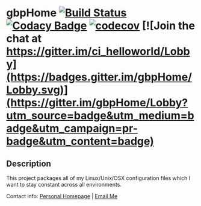 
gbpHome [![Build Status](https://travis-ci.org/gbpoole/gbpHome.svg?branch=master)](https://travis-ci.org/gbpoole/gbpHome) 
[![Codacy Badge](https://api.codacy.com/project/badge/Grade/75e7e351b3f447d1925bfbc5f0d35b96)](https://www.codacy.com/app/gbpoole/gbpHome?utm_source=github.com&amp;utm_medium=referral&amp;utm_content=gbpoole/gbpHome&amp;utm_campaign=Badge_Grade)
[![codecov](https://codecov.io/gh/gbpoole/gbpHome/branch/master/graph/badge.svg)](https://codecov.io/gh/gbpoole/gbpHome)
[![Join the chat at https://gitter.im/ci_helloworld/Lobby](https://badges.gitter.im/gbpHome/Lobby.svg)](https://gitter.im/gbpHome/Lobby?utm_source=badge&utm_medium=badge&utm_campaign=pr-badge&utm_content=badge)
=======

Description
-----------
This project packages all of my Linux/Unix/OSX configuration files which I want to stay constant across all environments.

Contact info: [Personal Homepage][1] | [Email Me][2]
  
[1]: http://www.astronomy.swin.edu.au/~gpoole/
[2]: mailto:gbpoole@gmail.com
